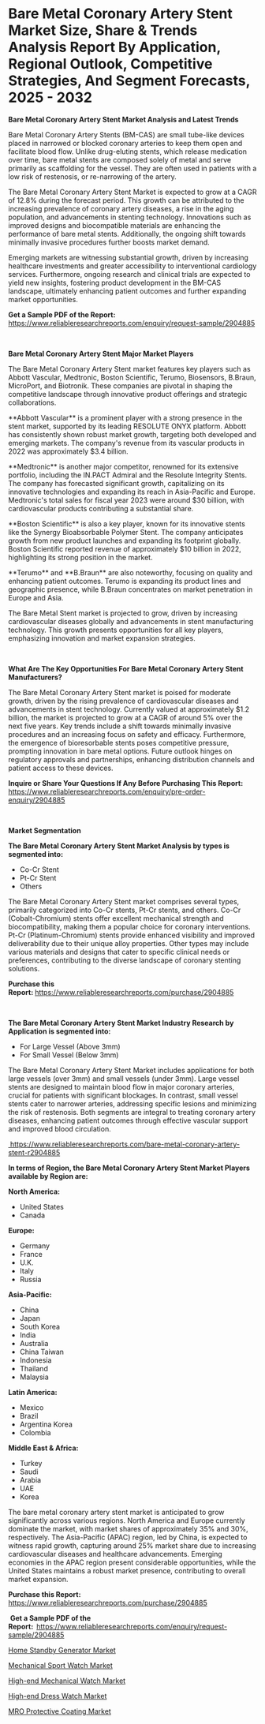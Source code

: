 <p><h1>Bare Metal Coronary Artery Stent Market Size, Share & Trends Analysis Report By Application, Regional Outlook, Competitive Strategies, And Segment Forecasts, 2025 - 2032</h1></p><p><strong>Bare Metal Coronary Artery Stent Market Analysis and Latest Trends</strong></p>
<p><p>Bare Metal Coronary Artery Stents (BM-CAS) are small tube-like devices placed in narrowed or blocked coronary arteries to keep them open and facilitate blood flow. Unlike drug-eluting stents, which release medication over time, bare metal stents are composed solely of metal and serve primarily as scaffolding for the vessel. They are often used in patients with a low risk of restenosis, or re-narrowing of the artery.</p><p>The Bare Metal Coronary Artery Stent Market is expected to grow at a CAGR of 12.8% during the forecast period. This growth can be attributed to the increasing prevalence of coronary artery diseases, a rise in the aging population, and advancements in stenting technology. Innovations such as improved designs and biocompatible materials are enhancing the performance of bare metal stents. Additionally, the ongoing shift towards minimally invasive procedures further boosts market demand. </p><p>Emerging markets are witnessing substantial growth, driven by increasing healthcare investments and greater accessibility to interventional cardiology services. Furthermore, ongoing research and clinical trials are expected to yield new insights, fostering product development in the BM-CAS landscape, ultimately enhancing patient outcomes and further expanding market opportunities.</p></p>
<p><strong>Get a Sample PDF of the Report:&nbsp;</strong> <a href="https://www.reliableresearchreports.com/enquiry/request-sample/2904885?utm_campaign=120&utm_medium=2&utm_source=Github&utm_content=ia&utm_term=12032025&utm_id=bare-metal-coronary-artery-stent">https://www.reliableresearchreports.com/enquiry/request-sample/2904885</a></p>
<p>&nbsp;</p>
<p><strong>Bare Metal Coronary Artery Stent Major Market Players</strong></p>
<p><p>The Bare Metal Coronary Artery Stent market features key players such as Abbott Vascular, Medtronic, Boston Scientific, Terumo, Biosensors, B.Braun, MicroPort, and Biotronik. These companies are pivotal in shaping the competitive landscape through innovative product offerings and strategic collaborations.</p><p>**Abbott Vascular** is a prominent player with a strong presence in the stent market, supported by its leading RESOLUTE ONYX platform. Abbott has consistently shown robust market growth, targeting both developed and emerging markets. The company's revenue from its vascular products in 2022 was approximately $3.4 billion.</p><p>**Medtronic** is another major competitor, renowned for its extensive portfolio, including the IN.PACT Admiral and the Resolute Integrity Stents. The company has forecasted significant growth, capitalizing on its innovative technologies and expanding its reach in Asia-Pacific and Europe. Medtronic's total sales for fiscal year 2023 were around $30 billion, with cardiovascular products contributing a substantial share.</p><p>**Boston Scientific** is also a key player, known for its innovative stents like the Synergy Bioabsorbable Polymer Stent. The company anticipates growth from new product launches and expanding its footprint globally. Boston Scientific reported revenue of approximately $10 billion in 2022, highlighting its strong position in the market.</p><p>**Terumo** and **B.Braun** are also noteworthy, focusing on quality and enhancing patient outcomes. Terumo is expanding its product lines and geographic presence, while B.Braun concentrates on market penetration in Europe and Asia.</p><p>The Bare Metal Stent market is projected to grow, driven by increasing cardiovascular diseases globally and advancements in stent manufacturing technology. This growth presents opportunities for all key players, emphasizing innovation and market expansion strategies.</p></p>
<p>&nbsp;</p>
<p><strong>What Are The Key Opportunities For Bare Metal Coronary Artery Stent Manufacturers?</strong></p>
<p><p>The Bare Metal Coronary Artery Stent market is poised for moderate growth, driven by the rising prevalence of cardiovascular diseases and advancements in stent technology. Currently valued at approximately $1.2 billion, the market is projected to grow at a CAGR of around 5% over the next five years. Key trends include a shift towards minimally invasive procedures and an increasing focus on safety and efficacy. Furthermore, the emergence of bioresorbable stents poses competitive pressure, prompting innovation in bare metal options. Future outlook hinges on regulatory approvals and partnerships, enhancing distribution channels and patient access to these devices.</p></p>
<p><strong>Inquire or Share Your Questions If Any Before Purchasing This Report:</strong> <a href="https://www.reliableresearchreports.com/enquiry/pre-order-enquiry/2904885?utm_campaign=120&utm_medium=2&utm_source=Github&utm_content=ia&utm_term=12032025&utm_id=bare-metal-coronary-artery-stent">https://www.reliableresearchreports.com/enquiry/pre-order-enquiry/2904885</a></p>
<p>&nbsp;</p>
<p><strong>Market Segmentation</strong></p>
<p><strong>The Bare Metal Coronary Artery Stent Market Analysis by types is segmented into:</strong></p>
<p><ul><li>Co-Cr Stent</li><li>Pt-Cr Stent</li><li>Others</li></ul></p>
<p><p>The Bare Metal Coronary Artery Stent market comprises several types, primarily categorized into Co-Cr stents, Pt-Cr stents, and others. Co-Cr (Cobalt-Chromium) stents offer excellent mechanical strength and biocompatibility, making them a popular choice for coronary interventions. Pt-Cr (Platinum-Chromium) stents provide enhanced visibility and improved deliverability due to their unique alloy properties. Other types may include various materials and designs that cater to specific clinical needs or preferences, contributing to the diverse landscape of coronary stenting solutions.</p></p>
<p><strong>Purchase this Report:&nbsp;</strong><a href="https://www.reliableresearchreports.com/purchase/2904885?utm_campaign=120&utm_medium=2&utm_source=Github&utm_content=ia&utm_term=12032025&utm_id=bare-metal-coronary-artery-stent">https://www.reliableresearchreports.com/purchase/2904885</a></p>
<p>&nbsp;</p>
<p><strong>The Bare Metal Coronary Artery Stent Market Industry Research by Application is segmented into:</strong></p>
<p><ul><li>For Large Vessel (Above 3mm)</li><li>For Small Vessel (Below 3mm)</li></ul></p>
<p><p>The Bare Metal Coronary Artery Stent Market includes applications for both large vessels (over 3mm) and small vessels (under 3mm). Large vessel stents are designed to maintain blood flow in major coronary arteries, crucial for patients with significant blockages. In contrast, small vessel stents cater to narrower arteries, addressing specific lesions and minimizing the risk of restenosis. Both segments are integral to treating coronary artery diseases, enhancing patient outcomes through effective vascular support and improved blood circulation.</p></p>
<p><a href="https://www.reliableresearchreports.com/bare-metal-coronary-artery-stent-r2904885?utm_campaign=120&utm_medium=2&utm_source=Github&utm_content=ia&utm_term=12032025&utm_id=bare-metal-coronary-artery-stent">&nbsp;https://www.reliableresearchreports.com/bare-metal-coronary-artery-stent-r2904885</a></p>
<p><strong>In terms of Region, the Bare Metal Coronary Artery Stent Market Players available by Region are:</strong></p>
<p>
    <p> <strong> North America: </strong>
        <ul>
            <li>United States</li>
            <li>Canada</li>
        </ul>
        </p> 
    <p> <strong> Europe: </strong>
        <ul>
            <li>Germany</li>
            <li>France</li>
            <li>U.K.</li>
            <li>Italy</li>
            <li>Russia</li>
        </ul>
        </p> 
    <p> <strong> Asia-Pacific: </strong>
        <ul>
            <li>China</li>
            <li>Japan</li>
            <li>South Korea</li>
            <li>India</li>
            <li>Australia</li>
            <li>China Taiwan</li>
            <li>Indonesia</li>
            <li>Thailand</li>
            <li>Malaysia</li>
        </ul>
        </p> 
    <p> <strong> Latin America: </strong>
        <ul>
            <li>Mexico</li>
            <li>Brazil</li>
            <li>Argentina Korea</li>
            <li>Colombia</li>
        </ul>
        </p> 
    <p> <strong> Middle East & Africa: </strong>
        <ul>
            <li>Turkey</li>
            <li>Saudi</li>
            <li>Arabia</li>
            <li>UAE</li>
            <li>Korea</li>
        </ul>
    </p>
    </p>
<p><p>The bare metal coronary artery stent market is anticipated to grow significantly across various regions. North America and Europe currently dominate the market, with market shares of approximately 35% and 30%, respectively. The Asia-Pacific (APAC) region, led by China, is expected to witness rapid growth, capturing around 25% market share due to increasing cardiovascular diseases and healthcare advancements. Emerging economies in the APAC region present considerable opportunities, while the United States maintains a robust market presence, contributing to overall market expansion.</p></p>
<p><strong>Purchase this Report: </strong><a href="https://www.reliableresearchreports.com/purchase/2904885?utm_campaign=120&utm_medium=2&utm_source=Github&utm_content=ia&utm_term=12032025&utm_id=bare-metal-coronary-artery-stent">https://www.reliableresearchreports.com/purchase/2904885</a></p>
<p>&nbsp;<strong>Get a Sample PDF of the Report:&nbsp;&nbsp;</strong><a href="https://www.reliableresearchreports.com/enquiry/request-sample/2904885?utm_campaign=120&utm_medium=2&utm_source=Github&utm_content=ia&utm_term=12032025&utm_id=bare-metal-coronary-artery-stent">https://www.reliableresearchreports.com/enquiry/request-sample/2904885</a></p>
<p><strong></strong></p>
<p><p><a href="https://github.com/HobertDavis43/Market-Research-Report-List-1/blob/main/home-standby-generator-market.md?utm_campaign=120&utm_medium=2&utm_source=Github&utm_content=ia&utm_term=12032025&utm_id=bare-metal-coronary-artery-stent">Home Standby Generator Market</a></p><p><a href="https://github.com/AlisaRowe24/Market-Research-Report-List-1/blob/main/mechanical-sport-watch-market.md?utm_campaign=120&utm_medium=2&utm_source=Github&utm_content=ia&utm_term=12032025&utm_id=bare-metal-coronary-artery-stent">Mechanical Sport Watch Market</a></p><p><a href="https://github.com/mabutironaldo/Market-Research-Report-List-7/blob/main/high-end-mechanical-watch-market.md?utm_campaign=120&utm_medium=2&utm_source=Github&utm_content=ia&utm_term=12032025&utm_id=bare-metal-coronary-artery-stent">High-end Mechanical Watch Market</a></p><p><a href="https://github.com/AshikRahman991/Market-Research-Report-List-1/blob/main/high-end-dress-watch-market.md?utm_campaign=120&utm_medium=2&utm_source=Github&utm_content=ia&utm_term=12032025&utm_id=bare-metal-coronary-artery-stent">High-end Dress Watch Market</a></p><p><a href="https://github.com/claracpegios/Market-Research-Report-List-1/blob/main/mro-protective-coating-market.md?utm_campaign=120&utm_medium=2&utm_source=Github&utm_content=ia&utm_term=12032025&utm_id=bare-metal-coronary-artery-stent">MRO Protective Coating Market</a></p></p>